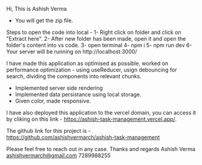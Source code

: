 Hi, This is Ashish Verma

- You will get the zip file.

Steps to open the code into local -
1- Right click on folder and click on "Extract here".
2- After new folder has been made, open it and open the folder's content into vs code.
3- open terminal
4- npm i
5- npm run dev
6- Your server will be running on http://localhost:3000/

I have made this application as optimised as possible, worked on performance optimization - using useReducer, usign debouncing for search, dividing the components into relevant chunks.

- Implemented server side rendering
- Implemented data persistance using local storage.
- Given color, made responsive.

I have also deployed this application to the vercel domain, you can access it by cliking on this link - https://ashish-task-management.vercel.app/.

The github link for this project is - https://github.com/ashishvermarch/ashish-task-management

Please feel free to reach out in any case.
Thanks and regards
Ashish Verma
ashishvermarch@gmail.com
7289988255
